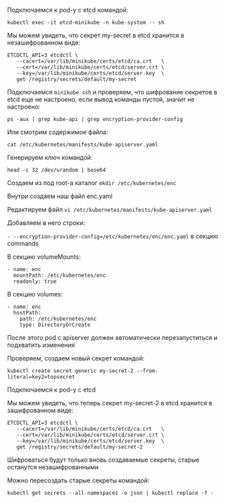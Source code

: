 Подключаемся к pod-у с etcd командой:

`kubectl exec -it etcd-minikube -n kube-system -- sh`

Мы можем увидеть, что секрет my-secret в etcd хранится в незашифрованном виде:

```
ETCDCTL_API=3 etcdctl \
   --cacert=/var/lib/minikube/certs/etcd/ca.crt   \
   --cert=/var/lib/minikube/certs/etcd/server.crt \
   --key=/var/lib/minikube/certs/etcd/server.key  \
   get /registry/secrets/default/my-secret
```

Подключаемся `minikube ssh` и проверяем, что шифрование секретов в etcd еще не настроено, если вывод команды пустой, значит не настроено:

`ps -aux | grep kube-api | grep encryption-provider-config`

Или смотрим содержимое файла:

`cat /etc/kubernetes/manifests/kube-apiserver.yaml`

Генерируем ключ командой:

`head -c 32 /dev/urandom | base64`

Создаем из под root-а каталог `mkdir /etc/kubernetes/enc`

Внутри создаем наш файл enc.yaml

Редактируем файл `vi /etc/kubernetes/manifests/kube-apiserver.yaml`

Добавляем в него строки:

`- --encryption-provider-config=/etc/kubernetes/enc/enc.yaml` в секцию commands

В секцию volumeMounts:
```
- name: enc
  mountPath: /etc/kubernetes/enc
  readonly: true
```

В секцию volumes:
```
- name: enc
  hostPath:
    path: /etc/kubernetes/enc
    type: DirectoryOrCreate
```

После этого pod с apiserver должен автоматически перезапуститься и подхватить изменения

Проверяем, создаем новый секрет командой:

`kubectl create secret generic my-secret-2 --from-literal=key2=topsecret`

Подключаемся к pod-у с etcd

Мы можем увидеть, что теперь секрет my-secret-2 в etcd хранится в зашифрованном виде:

```
ETCDCTL_API=3 etcdctl \
   --cacert=/var/lib/minikube/certs/etcd/ca.crt   \
   --cert=/var/lib/minikube/certs/etcd/server.crt \
   --key=/var/lib/minikube/certs/etcd/server.key  \
   get /registry/secrets/default/my-secret-2
```

Шифроваться будут только вновь создаваемые секреты, старые останутся незашифрованными

Можно пересоздать старые секреты командой:

`kubectl get secrets --all-namespaces -o json | kubectl replace -f -`